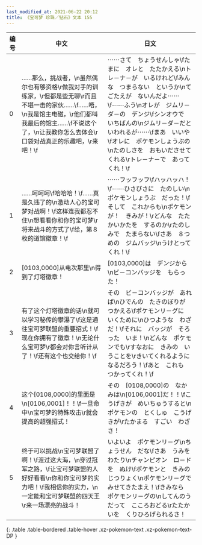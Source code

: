 ```yaml
---
last_modified_at: 2021-06-22 20:12
title: 《宝可梦 珍珠／钻石》文本 155
---
```

| 编号 | 中文 | 日文 |
| ---- | ---- | ---- |
| 0 | ……那么，挑战者，\n虽然偶尔也有够资格\r做我对手的训练家，\r但都是些无聊\r而且不堪一击的家伙……\f……唔，\n我是馆主电磁，\r他们都叫我最后的馆主……\f不说这个了，\n让我教你怎么去体会\r口袋对战真正的乐趣吧，\r来吧！\f | ⋯⋯さて　ちょうせんしゃ\fたまに　オレと　たたかえる\nトレ－ナ－が　いるけれど\fみんな　つまらない　というか\nてごたえが　ないんだよ⋯⋯\f⋯⋯ふう\nオレが　ジムリ－ダ－の　デンジ\fシンオウで　いちばんの\nジムリ－ダ－だと　いわれるが⋯⋯\fまあ　いいや\fオレに　ポケモンしょうぶの\nたのしさを　おもいださせてくれる\rトレ－ナ－で　あってくれ！\f |
| 1 | ……呵呵呵\f哈哈哈！\f……真是久违了的\n激动人心的宝可梦对战啊！\f这样连我都忍不住\n想看看你和你的宝可梦\r将来战斗的方式了\f给，第８枚的道馆徽章！\f | ⋯⋯フッフッフ\fハッハッハ！\f⋯⋯ひさびさに　たのしい\nポケモンしょうぶ　だった！\fそして　これからも\nポケモンが！　きみが！\rどんな　たたかいかたを　するのか\rたのしみで　たまらない\fさあ　８つめの　ジムバッジ\nうけとってくれ！\f |
| 2 | [0103,0000]从电次那里\n得到了灯塔徽章！ | [0103,0000]は　デンジから\nビ－コンバッジを　もらった！ |
| 3 | 有了这个灯塔徽章的话\n就可以学习秘传的攀瀑了\f这是通往宝可梦联盟的重要招式！\f现在你拥有了徽章！\n无论什么宝可梦\r都会对你言听计从了！\f还有这个也交给你！\f | その　ビ－コンバッジが　あれば\nひでんの　たきのぼりが　つかえる\fポケモンリ－グに　いくために\nひつような　わざ　だ！\fそれに　バッジが　そろった　いま！\nどんな　ポケモンでも\rすなおに　きみの　いうことを\rきいてくれるように　なるだろう！\fあと　これも　つかってくれ！\f |
| 4 | 这个[0108,0000]的里面是\n[0106,0001]！！\f一旦命中\n宝可梦的特殊攻击\r就会提高的超强招式！ | その　[0108,0000]の　なかみは\n[0106,0001]だ！！\fこうげきが　めいちゅうすると\nポケモンの　とくしゅ　こうげきが\rたかまる　すごい　わざさ！ |
| 5 | 终于可以挑战\n宝可梦联盟了啊！\f渡过这大海，\n穿过冠军之路，\f让宝可梦联盟的人好好看看\n你和你宝可梦的实力吧！\f我相信你的实力，\n一定能和宝可梦联盟的四天王\r来一场漂亮的战斗！ | いよいよ　ポケモンリ－グ\nちょうせん　だな\fさあ　うみを　わたり\nチャンピオン　ロ－ドを　ぬけ\fポケモンと　きみの　じつりょく\nポケモンリ－グで　みせてきたまえ！\fきみなら　ポケモンリ－グの\nしてんのう　だって　こころおどる\rたたかいを　くりひろげられるさ！ |
{: .table .table-bordered .table-hover .xz-pokemon-text .xz-pokemon-text-DP }